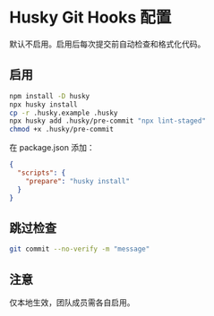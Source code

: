 # Husky Git Hooks 配置

默认不启用。启用后每次提交前自动检查和格式化代码。

## 启用

```bash
npm install -D husky
npx husky install
cp -r .husky.example .husky
npx husky add .husky/pre-commit "npx lint-staged"
chmod +x .husky/pre-commit
```

在 package.json 添加：
```json
{
  "scripts": {
    "prepare": "husky install"
  }
}
```

## 跳过检查

```bash
git commit --no-verify -m "message"
```

## 注意

仅本地生效，团队成员需各自启用。
